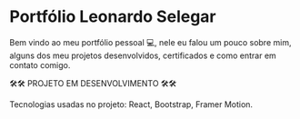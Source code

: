 # Portfólio Leonardo Selegar

Bem vindo ao meu portfólio pessoal 💻, nele eu falou um pouco sobre mim, alguns dos meu projetos desenvolvidos, certificados e como entrar em contato comigo.

🛠🛠 PROJETO EM DESENVOLVIMENTO 🛠🛠

Tecnologias usadas no projeto: React, Bootstrap, Framer Motion.
